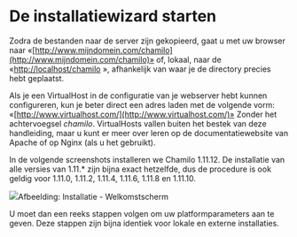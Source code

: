 # De installatiewizard starten

Zodra de bestanden naar de server zijn gekopieerd, gaat u met uw browser naar «[http://www.mijndomein.com/chamilo](http://www.mijndomein.com/chamilo)» of, lokaal, naar de «[http://localhost/chamilo](http://localhost/chamilo) », afhankelijk van waar je de directory precies hebt geplaatst.

Als je een VirtualHost in de configuratie van je webserver hebt kunnen configureren, kun je beter direct een adres laden met de volgende vorm: «[http://www.virtualhost.com/](http://www.virtualhost.com/)» Zonder het achtervoegsel *chamilo*. VirtualHosts vallen buiten het bestek van deze handleiding, maar u kunt er meer over leren op de documentatiewebsite van Apache of op Nginx (als u het gebruikt).

In de volgende screenshots installeren we Chamilo 1.11.12. De installatie van alle versies van 1.11.* zijn bijna exact hetzelfde, dus de procedure is ook geldig voor 1.11.0, 1.11.2, 1.11.4, 1.11.6, 1.11.8 en 1.11.10.

![](../../../../.gitbook/assets/images1%20%281%29.png)Afbeelding: Installatie - Welkomstscherm

U moet dan een reeks stappen volgen om uw platformparameters aan te geven. Deze stappen zijn bijna identiek voor lokale en externe installaties.
